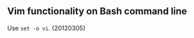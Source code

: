 Vim functionality on Bash command line
--------------------------------------

Use `set -o vi`. (20120305)
